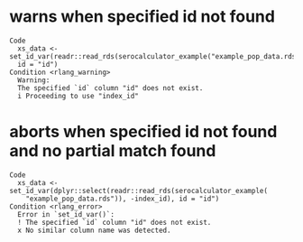 # warns when specified id not found

    Code
      xs_data <- set_id_var(readr::read_rds(serocalculator_example("example_pop_data.rds")),
      id = "id")
    Condition <rlang_warning>
      Warning:
      The specified `id` column "id" does not exist.
      i Proceeding to use "index_id"

# aborts when specified id not found and no partial match found

    Code
      xs_data <- set_id_var(dplyr::select(readr::read_rds(serocalculator_example(
        "example_pop_data.rds")), -index_id), id = "id")
    Condition <rlang_error>
      Error in `set_id_var()`:
      ! The specified `id` column "id" does not exist.
      x No similar column name was detected.

